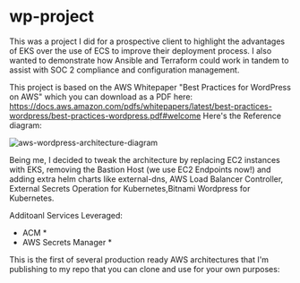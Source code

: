 # wp-project
This was a project I did for a prospective client to highlight the advantages of EKS over the use of ECS to improve their deployment process. 
I also wanted to demonstrate how Ansible and Terraform could work in tandem to assist with SOC 2 compliance and configuration management.

This project is based on the AWS Whitepaper "Best Practices for WordPress on AWS" which you can download as a PDF here: 
https://docs.aws.amazon.com/pdfs/whitepapers/latest/best-practices-wordpress/best-practices-wordpress.pdf#welcome 
Here's the Reference diagram: 

![aws-wordpress-architecture-diagram](https://github.com/user-attachments/assets/3ee3706f-43aa-4e62-9dcd-3bad406e161e)


Being me, I decided to tweak the architecture by replacing EC2 instances with EKS, removing the Bastion Host (we use EC2 Endpoints now!) and adding extra helm charts like external-dns, 
AWS Load Balancer Controller, External Secrets Operation for Kubernetes,Bitnami Wordpress for Kubernetes. 

Additoanl Services Leveraged:
- ACM *
- AWS Secrets Manager *

This is the first of several production ready AWS architectures that I'm publishing to my repo that you can clone and use for your own purposes:
